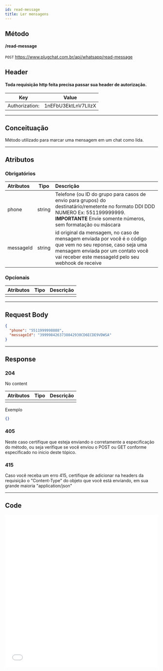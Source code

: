 ```yaml
---
id: read-message
title: Ler mensagens
---
```


## Método

#### /read-message

`POST` https://www.plugchat.com.br/api/whatsapp/read-message

## Header

#### Toda requisição http feita precisa passar sua header de autorização.

|      Key       |        Value        |
| :------------: | :-----------------: |
| Authorization: | 1nEFbU3EktLnV7LIIzX |

---

## Conceituação

Método utilizado para marcar uma mensagem em um chat como lida.

---

## Atributos

### Obrigatórios

| Atributos | Tipo | Descrição |
| :-- | :-: | :-- |
| phone | string | Telefone (ou ID do grupo para casos de envio para grupos) do destinatário/remetente no formato DDI DDD NUMERO Ex: 551199999999. **IMPORTANTE** Envie somente números, sem formatação ou máscara |
| messageId | string | id original da mensagem, no caso de mensagem enviada por você é o código que vem no seu reponse, caso seja uma mensagem enviada por um contato você vai receber este messageId pelo seu webhook de receive |

### Opcionais

| Atributos | Tipo | Descrição |
| :-------- | :--: | :-------- |
|           |      |           |

---

## Request Body

```json
{
  "phone": "5511999998888",
  "messageId": "3999984263738042930CD6ECDE9VDWSA"
}
```

---

## Response

### 204

No content

| Atributos | Tipo | Descrição |
| :-------- | :--- | :-------- |
|           |      |           |

Exemplo

```json
{}
```

### 405

Neste caso certifique que esteja enviando o corretamente a especificação do método, ou seja verifique se você enviou o POST ou GET conforme especificado no inicio deste tópico.

### 415

Caso você receba um erro 415, certifique de adicionar na headers da requisição o "Content-Type" do objeto que você está enviando, em sua grande maioria "application/json"

---

## Code

<iframe src="//api.apiembed.com/?source=https://raw.githubusercontent.com/fourpixelit/plug-chat-docs/main/json-examples/read-message.json&targets=all" frameborder="0" scrolling="no" width="100%" height="500px" seamless></iframe>
